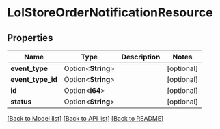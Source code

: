 # LolStoreOrderNotificationResource

## Properties

Name | Type | Description | Notes
------------ | ------------- | ------------- | -------------
**event_type** | Option<**String**> |  | [optional]
**event_type_id** | Option<**String**> |  | [optional]
**id** | Option<**i64**> |  | [optional]
**status** | Option<**String**> |  | [optional]

[[Back to Model list]](../README.md#documentation-for-models) [[Back to API list]](../README.md#documentation-for-api-endpoints) [[Back to README]](../README.md)



